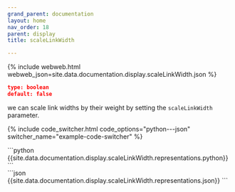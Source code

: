 ```yaml
---
grand_parent: documentation
layout: home
nav_order: 18
parent: display
title: scaleLinkWidth

---
```


{% include webweb.html webweb_json=site.data.documentation.display.scaleLinkWidth.json %}

```json
type: boolean
default: false
````
we can scale link widths by their weight by setting the `scaleLinkWidth` parameter.

{% include code_switcher.html code_options="python---json" switcher_name="example-code-switcher" %}
<div class='select-code-block example-code-switcher python-code-block select-code-block-visible'></div>
```python
{{site.data.documentation.display.scaleLinkWidth.representations.python}}
```
<div class='select-code-block example-code-switcher json-code-block'></div>
```json
{{site.data.documentation.display.scaleLinkWidth.representations.json}}
```